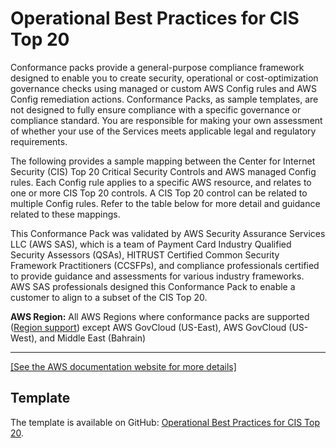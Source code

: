 # Operational Best Practices for CIS Top 20<a name="operational-best-practices-for-cis_top_20"></a>

Conformance packs provide a general\-purpose compliance framework designed to enable you to create security, operational or cost\-optimization governance checks using managed or custom AWS Config rules and AWS Config remediation actions\. Conformance Packs, as sample templates, are not designed to fully ensure compliance with a specific governance or compliance standard\. You are responsible for making your own assessment of whether your use of the Services meets applicable legal and regulatory requirements\.

The following provides a sample mapping between the Center for Internet Security \(CIS\) Top 20 Critical Security Controls and AWS managed Config rules\. Each Config rule applies to a specific AWS resource, and relates to one or more CIS Top 20 controls\. A CIS Top 20 control can be related to multiple Config rules\. Refer to the table below for more detail and guidance related to these mappings\.

This Conformance Pack was validated by AWS Security Assurance Services LLC \(AWS SAS\), which is a team of Payment Card Industry Qualified Security Assessors \(QSAs\), HITRUST Certified Common Security Framework Practitioners \(CCSFPs\), and compliance professionals certified to provide guidance and assessments for various industry frameworks\. AWS SAS professionals designed this Conformance Pack to enable a customer to align to a subset of the CIS Top 20\.

**AWS Region:** All AWS Regions where conformance packs are supported \([Region support](https://docs.aws.amazon.com/config/latest/developerguide/conformance-packs.html#conformance-packs-regions)\) except AWS GovCloud \(US\-East\), AWS GovCloud \(US\-West\), and Middle East \(Bahrain\)


****  
[\[See the AWS documentation website for more details\]](http://docs.aws.amazon.com/config/latest/developerguide/operational-best-practices-for-cis_top_20.html)

## Template<a name="cis_top_20-conformance-pack-sample"></a>

The template is available on GitHub: [Operational Best Practices for CIS Top 20](https://github.com/awslabs/aws-config-rules/blob/master/aws-config-conformance-packs/Operational-Best-Practices-for-CIS-Top20.yaml)\.